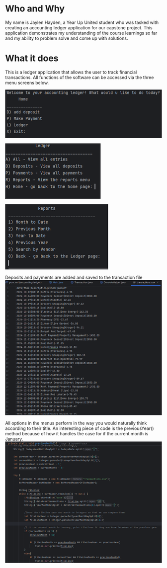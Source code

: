 # Who and Why
My name is Jaylen Hayden, a Year Up United student who was tasked with creating an accounting ledger application for our capstone project. This application demonstrates
my understanding of the course learnings so far and my ability to problem solve and come up with solutions.

# What it does
This is a ledger application that allows the user to track financial transactions. All functions of the software can be accessed via the three menu screens below.

![image alt](https://github.com/Jaylenh47-stack/accounting-ledger/blob/771b5e419d6f193cb6a3015f3682e8caf1c6d5c4/homeMenu.PNG) 

![image alt](https://github.com/Jaylenh47-stack/accounting-ledger/blob/78fe442a6cef22beb692a1beef5ca024294e181c/ledgerMenu.PNG)

![image alt](https://github.com/Jaylenh47-stack/accounting-ledger/blob/a4d74f25a1677ec2abd43d68534455f27f953fde/reportsMenu.PNG)

Deposits and payments are added and saved to the transaction file
![image alt](https://github.com/Jaylenh47-stack/accounting-ledger/blob/ca9c995656d94f3eb086237d3cc0796ab861b097/transactionsFile.PNG)

All options in the menus perform in the way you would naturally think according to their title. An interesting piece of code is the previousYear() method because
of how it handles the case for if the current month is January.
![image alt](https://github.com/Jaylenh47-stack/accounting-ledger/blob/60b87ac425aaf1aa90ec5d133ccf4877dd71b472/previousMonthMethod.PNG)
